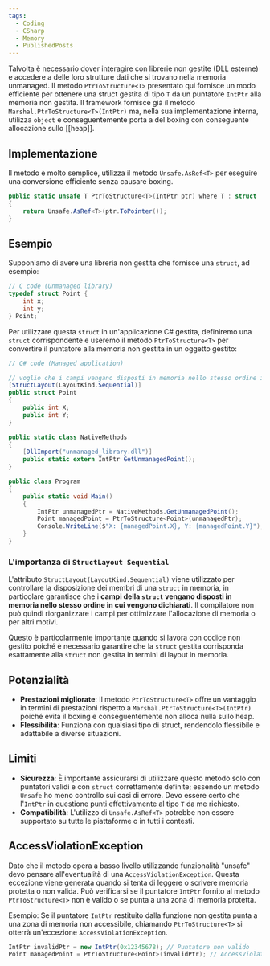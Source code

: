 ```yaml
---
tags:
  - Coding
  - CSharp
  - Memory
  - PublishedPosts
---
```



Talvolta è necessario dover interagire con librerie non gestite (DLL esterne) e accedere a delle loro strutture dati che si trovano nella memoria unmanaged.
Il metodo `PtrToStructure<T>` presentato qui fornisce un modo efficiente per ottenere una struct gestita di tipo `T` da un puntatore `IntPtr` alla memoria non gestita.
Il framework fornisce già il metodo `Marshal.PtrToStructure<T>(IntPtr)` ma, nella sua implementazione interna, utilizza `object` e conseguentemente porta a del boxing con conseguente allocazione sullo [[heap]].

## Implementazione
Il metodo è molto semplice, utilizza il metodo `Unsafe.AsRef<T>` per eseguire una conversione efficiente senza causare boxing.
```csharp
public static unsafe T PtrToStructure<T>(IntPtr ptr) where T : struct
{
    return Unsafe.AsRef<T>(ptr.ToPointer());
}
```

## Esempio

Supponiamo di avere una libreria non gestita che fornisce una `struct`, ad esempio:
```c
// C code (Unmanaged library)
typedef struct Point {
    int x;
    int y;
} Point;
```

Per utilizzare questa `struct` in un'applicazione C# gestita, definiremo una `struct` corrispondente e useremo il metodo `PtrToStructure<T>` per convertire il puntatore alla memoria non gestita in un oggetto gestito:

```csharp
// C# code (Managed application)

// voglio che i campi vengano disposti in memoria nello stesso ordine in cui sono dichiarati nella struct, quindi prima X, poi Y
[StructLayout(LayoutKind.Sequential)]
public struct Point
{
    public int X;
    public int Y;
}

public static class NativeMethods
{
    [DllImport("unmanaged_library.dll")]
    public static extern IntPtr GetUnmanagedPoint();
}

public class Program
{
    public static void Main()
    {
        IntPtr unmanagedPtr = NativeMethods.GetUnmanagedPoint();
        Point managedPoint = PtrToStructure<Point>(unmanagedPtr);
        Console.WriteLine($"X: {managedPoint.X}, Y: {managedPoint.Y}");
    }
}
```

### L'importanza di `StructLayout Sequential`
L'attributo `StructLayout(LayoutKind.Sequential)` viene utilizzato per controllare la disposizione dei membri di una `struct` in memoria, in particolare garantisce che i **campi della `struct` vengano disposti in memoria nello stesso ordine in cui vengono dichiarati**.
Il compilatore non può quindi riorganizzare i campi per ottimizzare l'allocazione di memoria o per altri motivi.

Questo è particolarmente importante quando si lavora con codice non gestito poiché è necessario garantire che la `struct` gestita corrisponda esattamente alla `struct` non gestita in termini di layout in memoria.

## Potenzialità
- **Prestazioni migliorate**: Il metodo `PtrToStructure<T>` offre un vantaggio in termini di prestazioni rispetto a `Marshal.PtrToStructure<T>(IntPtr)` poiché evita il boxing e conseguentemente non alloca nulla sullo heap.
- **Flessibilità**: Funziona con qualsiasi tipo di struct, rendendolo flessibile e adattabile a diverse situazioni.

## Limiti
- **Sicurezza**: È importante assicurarsi di utilizzare questo metodo solo con puntatori validi e con `struct` correttamente definite; essendo un metodo `Unsafe` ho meno controllo sui casi di errore. Devo essere certo che l'`IntPtr` in questione punti effettivamente al tipo `T` da me richiesto.
- **Compatibilità**: L'utilizzo di `Unsafe.AsRef<T>` potrebbe non essere supportato su tutte le piattaforme o in tutti i contesti.

## AccessViolationException
Dato che il metodo opera a basso livello utilizzando funzionalità "unsafe" devo pensare all'eventualità di una `AccessViolationException`.
Questa eccezione viene generata quando si tenta di leggere o scrivere memoria protetta o non valida. Può verificarsi se il puntatore `IntPtr` fornito al metodo `PtrToStructure<T>` non è valido o se punta a una zona di memoria protetta.

Esempio: Se il puntatore `IntPtr` restituito dalla funzione non gestita punta a una zona di memoria non accessibile, chiamando `PtrToStructure<T>` si otterrà un'eccezione `AccessViolationException`.
```csharp
IntPtr invalidPtr = new IntPtr(0x12345678); // Puntatore non valido
Point managedPoint = PtrToStructure<Point>(invalidPtr); // AccessViolationException
```